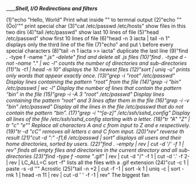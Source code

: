 ___________Shell, I/O Redirections and filters_______

(1)"echo "Hello, World" Print what inside "" to termnal output
(2)"echo "\"(Ôo)'"" print special char 
(3)"cat /etc/passwd /etc/hosts" show files in this two dirs
(4)"tail /etc/passwd" show last 10 lines of file
(5)"head /etc/passwd" show first 10 lines of file
(6)"head -n 3 iacta | tail -n 1"  displays only the third line of the file 
(7)"echo" and put \ before every special characters
(8)"tail -n 1 iacta >> iacta" duplicate the last line
(9)"find . -type f -name "*.js" -delete" find and delete all .js files
(10)"find . -type d -not -name "." | wc -l" counts the number of directories and sub-directories
(11)"ls -t1 | head -n 10" displays the 10 newest files 
(12)"sort | uniq -u" prints only words that appear exactly once.
(13)"grep -i "root" /etc/passwd" Display lines containing the pattern “root” from the file
(14)"grep -i "bin" /etc/passwd | wc -l" Display the number of lines that contain the pattern “bin” in the file 
(15)"grep -i -A 3 "root" /etc/passwd" Display lines containing the pattern “root” and 3 lines after them in the file 
(16)"grep -i -v "bin" /etc/passwd" Display all the lines in the file /etc/passwd that do not contain the pattern “bin”.
(17)"grep -i "^[a-z]" /etc/ssh/sshd_config" Display all lines of the file /etc/ssh/sshd_config starting with a letter.
(18)"tr "A" "Z" | tr "c" "e"" Replace all characters A and c from input to Z and e respectively.
(19)"tr -d "cC" removes all letters c and C from input.
(20)"rev" reverse th result
(21)"cut -d ":" -f1,6 /etc/passwd | sort" displays all users and their home directories, sorted by users.
(22)"find . -empty | rev | cut -d '/' -f 1 | rev" finds all empty files and directories in the current directory and all sub-directories
(23)"find -type f -name "*.gif" | rev | cut -d "/" -f 1 | cut -d '.' -f 2- | rev | LC_ALL=C sort -f" lists all the files with a .gif extension 
(24)"cut -c 1 | paste -s -d ''" Acrostic
(25)"tail -n +2 | cut -f -1 | sort -k 1 | uniq -c | sort -rnk 1 | head -n 11 | rev | cut -d ' ' -f -1 | rev" The biggest fan
